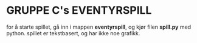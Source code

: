 # GRUPPE C's EVENTYRSPILL

for å starte spillet, gå inn i mappen **eventyrspill**, og kjør filen **spill.py** med python.
spillet er tekstbasert, og har ikke noe grafikk.
